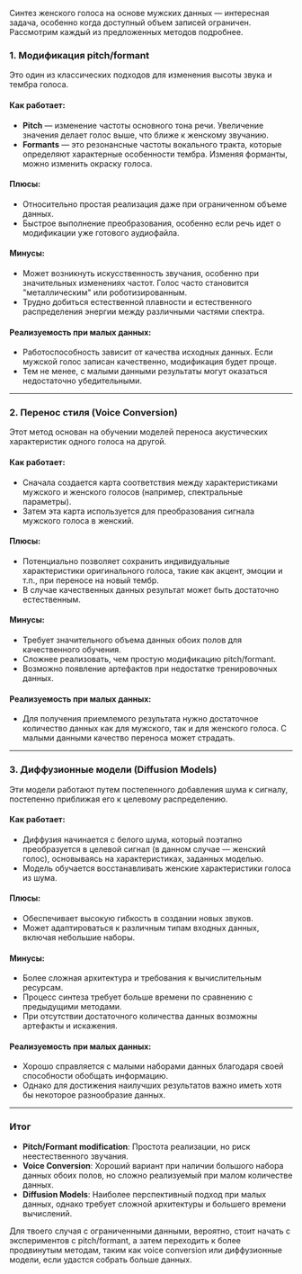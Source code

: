 Синтез женского голоса на основе мужских данных — интересная задача, особенно когда доступный объем записей ограничен. Рассмотрим каждый из предложенных методов подробнее.

### 1. **Модификация pitch/formant**
Это один из классических подходов для изменения высоты звука и тембра голоса.

#### Как работает:
- **Pitch** — изменение частоты основного тона речи. Увеличение значения делает голос выше, что ближе к женскому звучанию.
- **Formants** — это резонансные частоты вокального тракта, которые определяют характерные особенности тембра. Изменяя форманты, можно изменить окраску голоса.

#### Плюсы:
- Относительно простая реализация даже при ограниченном объеме данных.
- Быстрое выполнение преобразования, особенно если речь идет о модификации уже готового аудиофайла.
  
#### Минусы:
- Может возникнуть искусственность звучания, особенно при значительных изменениях частот. Голос часто становится "металлическим" или роботизированным.
- Трудно добиться естественной плавности и естественного распределения энергии между различными частями спектра.

#### Реализуемость при малых данных:
- Работоспособность зависит от качества исходных данных. Если мужской голос записан качественно, модификация будет проще.
- Тем не менее, с малыми данными результаты могут оказаться недостаточно убедительными.

---

### 2. **Перенос стиля (Voice Conversion)**
Этот метод основан на обучении моделей переноса акустических характеристик одного голоса на другой.

#### Как работает:
- Сначала создается карта соответствия между характеристиками мужского и женского голосов (например, спектральные параметры).
- Затем эта карта используется для преобразования сигнала мужского голоса в женский.

#### Плюсы:
- Потенциально позволяет сохранить индивидуальные характеристики оригинального голоса, такие как акцент, эмоции и т.п., при переносе на новый тембр.
- В случае качественных данных результат может быть достаточно естественным.

#### Минусы:
- Требует значительного объема данных обоих полов для качественного обучения.
- Сложнее реализовать, чем простую модификацию pitch/formant.
- Возможно появление артефактов при недостатке тренировочных данных.

#### Реализуемость при малых данных:
- Для получения приемлемого результата нужно достаточное количество данных как для мужского, так и для женского голоса. С малыми данными качество переноса может страдать.

---

### 3. **Диффузионные модели (Diffusion Models)**
Эти модели работают путем постепенного добавления шума к сигналу, постепенно приближая его к целевому распределению.

#### Как работает:
- Диффузия начинается с белого шума, который поэтапно преобразуется в целевой сигнал (в данном случае — женский голос), основываясь на характеристиках, заданных моделью.
- Модель обучается восстанавливать женские характеристики голоса из шума.

#### Плюсы:
- Обеспечивает высокую гибкость в создании новых звуков.
- Может адаптироваться к различным типам входных данных, включая небольшие наборы.

#### Минусы:
- Более сложная архитектура и требования к вычислительным ресурсам.
- Процесс синтеза требует больше времени по сравнению с предыдущими методами.
- При отсутствии достаточного количества данных возможны артефакты и искажения.

#### Реализуемость при малых данных:
- Хорошо справляется с малыми наборами данных благодаря своей способности обобщать информацию.
- Однако для достижения наилучших результатов важно иметь хотя бы некоторое разнообразие данных.

---

### Итог

- **Pitch/Formant modification**: Простота реализации, но риск неестественного звучания.
- **Voice Conversion**: Хороший вариант при наличии большого набора данных обоих полов, но сложно реализуемый при малом количестве данных.
- **Diffusion Models**: Наиболее перспективный подход при малых данных, однако требует сложной архитектуры и большего времени вычислений.

Для твоего случая с ограниченными данными, вероятно, стоит начать с экспериментов с pitch/formant, а затем переходить к более продвинутым методам, таким как voice conversion или диффузионные модели, если удастся собрать больше данных.